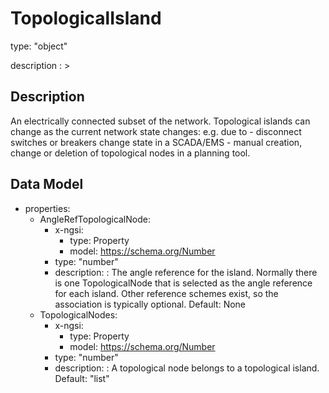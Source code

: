 # TopologicalIsland
type: "object"
description : >
## Description
An electrically connected subset of the network. Topological islands can change as the current network state changes: e.g. due to  - disconnect switches or breakers change state in a SCADA/EMS - manual creation, change or deletion of topological nodes in a planning tool.

## Data Model
  - properties:
    - AngleRefTopologicalNode:
      - x-ngsi:
        - type: Property
        - model: https://schema.org/Number
      - type: "number"
      - description: : The angle reference for the island.   Normally there is one TopologicalNode that is selected as the angle reference for each island.   Other reference schemes exist, so the association is typically optional. Default: None
    - TopologicalNodes:
      - x-ngsi:
        - type: Property
        - model: https://schema.org/Number
      - type: "number"
      - description: : A topological node belongs to a topological island. Default: "list"
